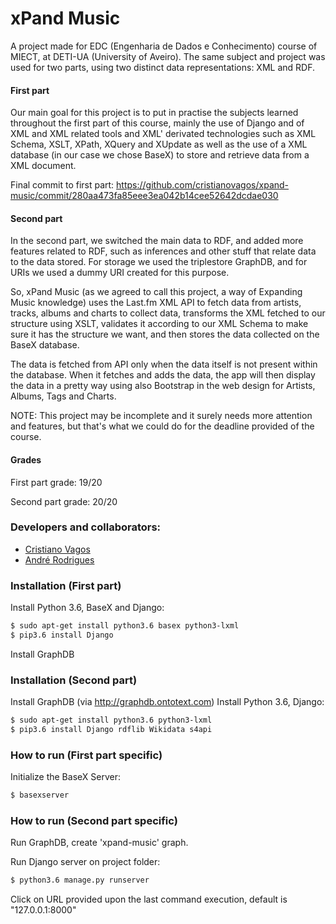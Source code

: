 # xPand Music

A project made for EDC (Engenharia de Dados e Conhecimento) course of MIECT, at DETI-UA (University of Aveiro).
The same subject and project was used for two parts, using two distinct data representations: XML and RDF.

#### First part
Our main goal for this project is to put in practise the subjects learned throughout the first part of this course, mainly the use of Django and of XML and XML related tools and XML' derivated technologies such as XML Schema, XSLT, XPath, XQuery and XUpdate as well as the use of a XML database (in our case we chose BaseX) to store and retrieve data from a XML document.

Final commit to first part:
https://github.com/cristianovagos/xpand-music/commit/280aa473fa85eee3ea042b14cee52642dcdae030

#### Second part
In the second part, we switched the main data to RDF, and added more features related to RDF, such as inferences and other stuff that relate data to the data stored. For storage we used the triplestore GraphDB, and for URIs we used a dummy URI created for this purpose.

So, xPand Music (as we agreed to call this project, a way of Expanding Music knowledge) uses the Last.fm XML API to fetch data from artists, tracks, albums and charts to collect data, transforms the XML fetched to our structure using XSLT, validates it according to our XML Schema to make sure it has the structure we want, and then stores the data collected on the BaseX database.

The data is fetched from API only when the data itself is not present within the database. When it fetches and adds the data, the app will then display the data in a pretty way using also Bootstrap in the web design for Artists, Albums, Tags and Charts.

NOTE: This project may be incomplete and it surely needs more attention and features, but that's what we could do for the deadline provided of the course.

#### Grades
First part grade: 19/20

Second part grade: 20/20

### Developers and collaborators:
- [Cristiano Vagos](http://github.com/cristianovagos)
- [André Rodrigues](http://github.com/suduaya)

### Installation (First part)
Install Python 3.6, BaseX and Django:
```sh
$ sudo apt-get install python3.6 basex python3-lxml
$ pip3.6 install Django
```
Install GraphDB

### Installation (Second part)
Install GraphDB (via http://graphdb.ontotext.com)
Install Python 3.6, Django:
```sh
$ sudo apt-get install python3.6 python3-lxml
$ pip3.6 install Django rdflib Wikidata s4api
```

### How to run (First part specific)
Initialize the BaseX Server:
```sh
$ basexserver
```

### How to run (Second part specific)
Run GraphDB, create 'xpand-music' graph.


Run Django server on project folder:
```sh
$ python3.6 manage.py runserver
```

Click on URL provided upon the last command execution, default is "127.0.0.1:8000"
